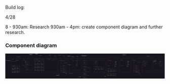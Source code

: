Build log:

4/28 

8 - 930am: Research
930am - 4pm: create component diagram and further research.

### Component diagram

![Component Diagram](Capstone-Part1.drawio.png)